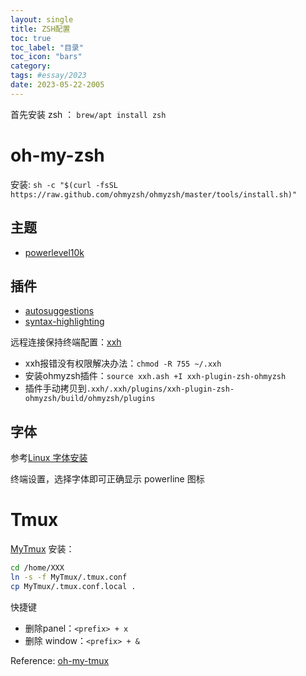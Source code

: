 ```yaml
---
layout: single
title: ZSH配置
toc: true
toc_label: "目录"
toc_icon: "bars"
category: 
tags: #essay/2023
date: 2023-05-22-2005
---
```

首先安装 zsh ：
`brew/apt install zsh`
# oh-my-zsh
安装:
`sh -c "$(curl -fsSL https://raw.github.com/ohmyzsh/ohmyzsh/master/tools/install.sh)"`

## 主题 
- [powerlevel10k](https://github.com/romkatv/powerlevel10k#oh-my-zsh)

## 插件 
- [autosuggestions](https://github.com/zsh-users/zsh-autosuggestions/blob/master/INSTALL.md)
- [syntax-highlighting](https://github.com/zsh-users/zsh-syntax-highlighting)

远程连接保持终端配置：[xxh](https://github.com/xxh/xxh#seamless-oh-my-zsh-demo)
- xxh报错没有权限解决办法：`chmod -R 755 ~/.xxh`
- 安装ohmyzsh插件：`source xxh.ash +I xxh-plugin-zsh-ohmyzsh`
- 插件手动拷贝到`.xxh/.xxh/plugins/xxh-plugin-zsh-ohmyzsh/build/ohmyzsh/plugins`
 
## 字体
参考[Linux 字体安装](../linux-fonts/)

终端设置，选择字体即可正确显示 powerline 图标

# Tmux
[MyTmux](https://github.com/PHLens/MyTmux)
安装：
```bash
cd /home/XXX
ln -s -f MyTmux/.tmux.conf
cp MyTmux/.tmux.conf.local .
```
快捷键
- 删除panel：`<prefix> + x`
- 删除 window：`<prefix> + &` 

Reference:  [oh-my-tmux](https://github.com/gpakosz/.tmux)
